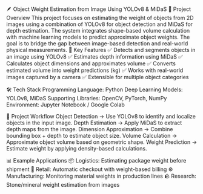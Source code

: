 🪶 Object Weight Estimation from Image Using YOLOv8 & MiDaS
📌 Project Overview
This project focuses on estimating the weight of objects from 2D images using a combination of YOLOv8 for object detection and MiDaS for depth estimation. 
The system integrates shape-based volume calculation with machine learning models to predict approximate object weights. 
The goal is to bridge the gap between image-based detection and real-world physical measurements.
🚀 Key Features
✅ Detects and segments objects in an image using YOLOv8
✅ Estimates depth information using MiDaS
✅ Calculates object dimensions and approximates volume
✅ Converts estimated volume into weight predictions (kg)
✅ Works with real-world images captured by a camera
✅ Extensible for multiple object categories

🛠️ Tech Stack
Programming Language: Python
Deep Learning Models: YOLOv8, MiDaS
Supporting Libraries: OpenCV, PyTorch, NumPy
Environment: Jupyter Notebook / Google Colab

📂 Project Workflow
Object Detection → Use YOLOv8 to identify and localize objects in the input image.
Depth Estimation → Apply MiDaS to extract depth maps from the image.
Dimension Approximation → Combine bounding box + depth to estimate object size.
Volume Calculation → Approximate object volume based on geometric shape.
Weight Prediction → Estimate weight by applying density-based calculations.

📊 Example Applications
📦 Logistics: Estimating package weight before shipment
🛒 Retail: Automatic checkout with weight-based billing
⚙️ Manufacturing: Monitoring material weights in production lines
🪨 Research: Stone/mineral weight estimation from images

